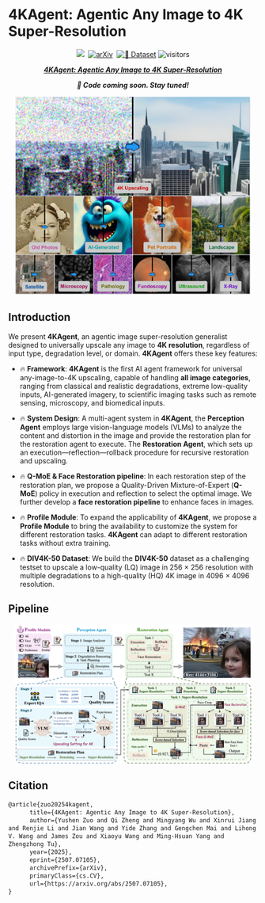 # 4KAgent: Agentic Any Image to 4K Super-Resolution

<div align="center">

[![](https://img.shields.io/badge/Project%20Page-8A2BE2)](https://4kagent.github.io)&nbsp;
[![arXiv](https://img.shields.io/badge/arXiv%20paper-2507.07105-b31b1b.svg)](https://arxiv.org/abs/2507.07105)&nbsp;
[![🤗 Dataset](https://img.shields.io/badge/%F0%9F%A4%97%20Dataset-DIV--4K--50-yellow)]()
![visitors](https://visitor-badge.laobi.icu/badge?page_id=taco-group/4KAgent)


</div>


<p align="center">
  <a href="https://arxiv.org/abs/2507.07105">
    <strong><em>4KAgent: Agentic Any Image to 4K Super-Resolution</em></strong>
  </a>
</p>
<p align="center">
  <strong><em>🚧 Code coming soon. Stay tuned!</em></strong>
</p>


<p align="center">
    <img src="./assets/teaser.jpg" width=95%>
<p>


## Introduction

We present **4KAgent**, an agentic image super-resolution generalist designed to universally upscale any image to **4K resolution**, regardless of input type, degradation level, or domain. **4KAgent** offers these key features:

- 🔥 **Framework**: **4KAgent** is the first AI agent framework for universal any-image-to-4K upscaling, capable of handling **all image categories**, ranging from classical and realistic degradations, extreme low-quality inputs, AI-generated imagery, to scientific imaging tasks such as remote sensing, microscopy, and biomedical inputs.

- 🔥 **System Design**: A multi-agent system in **4KAgent**, the **Perception Agent** employs large vision-language models (VLMs) to analyze the content and distortion in the image and provide the restoration plan for the restoration agent to execute. The **Restoration Agent**, which sets up an execution—reflection—rollback procedure for recursive restoration and upscaling.

- 🔥 **Q-MoE & Face Restoration pipeline**: In each restoration step of the restoration plan, we propose a Quality-Driven Mixture-of-Expert (**Q-MoE**) policy in execution and reflection to select the optimal image. We further develop a **face restoration pipeline** to enhance faces in images.

- 🔥 **Profile Module**: To expand the applicability of **4KAgent**, we propose a **Profile Module** to bring the availability to customize the system for different restoration tasks. **4KAgent** can adapt to different restoration tasks without extra training.

- 🔥 **DIV4K-50 Dataset**: We build the **DIV4K-50** dataset as a challenging testset to upscale a low-quality (LQ) image in 256 × 256 resolution with multiple degradations to a high-quality (HQ) 4K image in 4096 × 4096 resolution.


## Pipeline

<p align="center">
    <img src="./assets/framework.jpg" width=95%>
<p>


## Citation
```
@article{zuo20254kagent,
      title={4KAgent: Agentic Any Image to 4K Super-Resolution}, 
      author={Yushen Zuo and Qi Zheng and Mingyang Wu and Xinrui Jiang and Renjie Li and Jian Wang and Yide Zhang and Gengchen Mai and Lihong V. Wang and James Zou and Xiaoyu Wang and Ming-Hsuan Yang and Zhengzhong Tu},
      year={2025},
      eprint={2507.07105},
      archivePrefix={arXiv},
      primaryClass={cs.CV},
      url={https://arxiv.org/abs/2507.07105}, 
}
```
